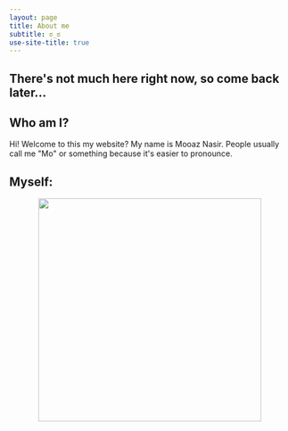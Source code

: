 ```yaml
---
layout: page
title: About me
subtitle: ಠ_ಠ
use-site-title: true
---
```

## There's not much here right now, so come back later...

## Who am I?
  Hi! Welcome to this my website? My name is Mooaz Nasir.
  People usually call me "Mo" or something because it's easier to pronounce.

<p style="text-align: center">

## Myself:

</p>

<p align= "center">
<img width="400" height="400" src="https://media-exp1.licdn.com/dms/image/C5603AQEoDSv5k1h9bw/profile-displayphoto-shrink_200_200/0?e=1585180800&v=beta&t=ekvHw9twl2RBZqLITnbUQDYN_OJScNJKyVoMHmpXX18">
</p>
